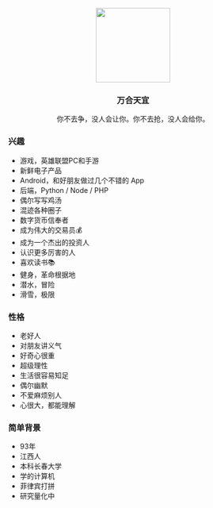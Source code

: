 <br></br>
<div align="center">
<img src="https://github.com/Shacoc/files/blob/main/imgs/avatar-circle.png" width = "150" height = "150"/>
</div>

<div align="center">
<h3>万合天宜</h3>
</div>

<div align="center">
你不去争，没人会让你。你不去抢，没人会给你。
</div>



### 兴趣
- 游戏，英雄联盟PC和手游
- 新鲜电子产品
- Android，和好朋友做过几个不错的 App
- 后端，Python / Node / PHP
- 偶尔写写鸡汤
- 混迹各种圈子
- 数字货币信奉者
- 成为伟大的交易员💰
- 成为一个杰出的投资人
- 认识更多厉害的人
- 喜欢读书📚
- 健身，革命根据地
- 潜水，冒险
- 滑雪，极限

### 性格
- 老好人
- 对朋友讲义气
- 好奇心很重
- 超级理性
- 生活很容易知足
- 偶尔幽默
- 不爱麻烦别人
- 心很大，都能理解

### 简单背景
- 93年
- 江西人
- 本科长春大学
- 学的计算机
- 菲律宾打拼
- 研究量化中
